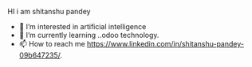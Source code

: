   HI i am shitanshu pandey
- 👀 I’m interested in  artificial intelligence 
- 🌱 I’m currently learning ..odoo technology.
- 📫 How to reach me https://www.linkedin.com/in/shitanshu-pandey-09b647235/.

<!---
Shitanshu14/Shitanshu14 is a ✨ special ✨ repository because its `README.md` (this file) appears on your GitHub profile.
You can click the Preview link to take a look at your changes.
--->
